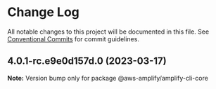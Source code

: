 # Change Log

All notable changes to this project will be documented in this file.
See [Conventional Commits](https://conventionalcommits.org) for commit guidelines.

## 4.0.1-rc.e9e0d157d.0 (2023-03-17)

**Note:** Version bump only for package @aws-amplify/amplify-cli-core
